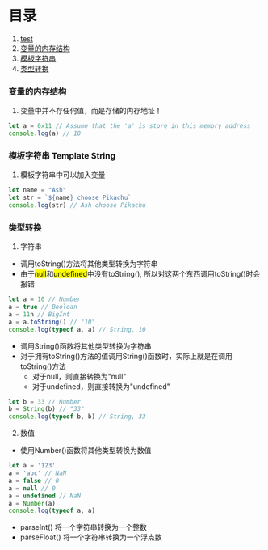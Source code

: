 # 目录
1. [test](https://www.bilibili.com/video/BV1mG411h7aD/?p=7&spm_id_from=pageDriver&vd_source=7443d4164dea936d7e45ca6351bb32b8)
2. [变量的内存结构](#变量的内存结构)
3. [模板字符串](#模板字符串-template-string)
4. [类型转换](#类型转换)

### 变量的内存结构
1. 变量中并不存任何值，而是存储的内存地址！

```js
let a = 0x11 // Assume that the 'a' is store in this memory address
console.log(a) // 10
```

### 模板字符串 Template String
1. 模板字符串中可以加入变量

```js
let name = "Ash"
let str = `${name} choose Pikachu`
console.log(str) // Ash choose Pikachu
```
### 类型转换
 1. 字符串
 - 调用toString()方法将其他类型转换为字符串
 - 由于<mark>null</mark>和<mark>undefined</mark>中没有toString(), 所以对这两个东西调用toString()时会报错
```js
let a = 10 // Number
a = true // Boolean
a = 11n // BigInt
a = a.toString() // "10"
console.log(typeof a, a) // String, 10
```

- 调用String()函数将其他类型转换为字符串
- 对于拥有toString()方法的值调用String()函数时，实际上就是在调用toString()方法
    - 对于null，则直接转换为"null"
    - 对于undefined，则直接转换为"undefined"
```js
let b = 33 // Number
b = String(b) // "33"
console.log(typeof b, b) // String, 33
```

2. 数值
- 使用Number()函数将其他类型转换为数值
```js
let a = '123'
a = 'abc' // NaN
a = false // 0
a = null // 0
a = undefined // NaN
a = Number(a)
console.log(typeof a, a)
```

- parseInt() 将一个字符串转换为一个整数
- parseFloat() 将一个字符串转换为一个浮点数